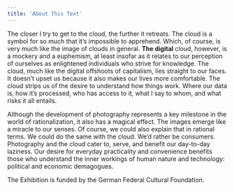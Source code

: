 ```yaml
---
title: 'About This Text'
---
```


The closer I try to get to the cloud, the further it retreats. The cloud is a symbol for so much that it’s impossible to apprehend. Which, of course, is very much like the image of clouds in general. **The digital** cloud, however, is a mockery and a euphemism, at least insofar as it relates to our perception of ourselves as enlightened individuals who strive for knowledge. The cloud, much like the digital offshoots of capitalism, lies straight to our faces. It doesn’t upset us because it also makes our lives more comfortable. The cloud strips us of the desire to understand how things work. Where our data is, how it’s processed, who has access to it, what I say to whom, and what risks it all entails.

Although the development of photography represents a key milestone in the world of rationalization, it also has a magical effect. The images emerge like a miracle to our senses. Of course, we could also explain that in rational terms. We could do the same with the cloud. We’d rather be consumers. Photography and the cloud cater to, serve, and benefit our day-to-day laziness. Our desire for everyday practicality and convenience benefits those who understand the inner workings of human nature and technology: political and economic demagogues.

The Exhibition is funded by the German Federal Cultural Foundation. 

